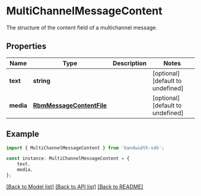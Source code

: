 # MultiChannelMessageContent

The structure of the content field of a multichannel message.

## Properties

Name | Type | Description | Notes
------------ | ------------- | ------------- | -------------
**text** | **string** |  | [optional] [default to undefined]
**media** | [**RbmMessageContentFile**](RbmMessageContentFile.md) |  | [optional] [default to undefined]

## Example

```typescript
import { MultiChannelMessageContent } from 'bandwidth-sdk';

const instance: MultiChannelMessageContent = {
    text,
    media,
};
```

[[Back to Model list]](../README.md#documentation-for-models) [[Back to API list]](../README.md#documentation-for-api-endpoints) [[Back to README]](../README.md)
